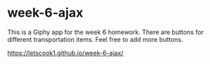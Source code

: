 # week-6-ajax

This is a Giphy app for the week 6 homework. There are buttons for different transportation items. Feel free to add more buttons.

https://letscook1.github.io/week-6-ajax/

